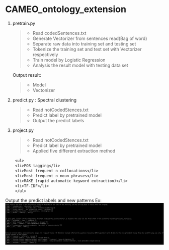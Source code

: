 # CAMEO_ontology_extension

1. pretrain.py
	><ul>
	><li>Read codedSentences.txt</li>
	><li>Generate Vectorizer from sentences read(Bag of word)</li>
	><li>Separate raw data into training set and testing set</li>
	><li>Tokenize the training set and test set with Vectorizer respectively</li>
	><li>Train model by Logistic Regression</li>
	><li>Analysis the result model with testing data set</li>
	
	Output result:
	><ul>
	><li>Model</li>
	><li>Vectonizer</li>
 	></ul>

2. predict.py : Spectral clustering
	><ul>
	><li>Read notCodedStences.txt</li>
	><li>Predict label by pretrained model</li>
	><li>Output the predict labels</li>
	></ul>

3. project.py
	><ul>
	><li>Read notCodedStences.txt</li>
	><li>Predict label by pretrained model</li>
	><li>Applied five different extraction method</li>
		<ul>
		<li>POS tagging</li>
		<li>Most frequent n collocations</li>
		<li>Most frequent n noun phrases</li>
		<li>RAKE (rapid automatic keyword extraction)</li>
		<li>TF-IDF</li>
		</ul>
	</ul>
	
Output the predict labels and new patterns
Ex:
![image](https://github.com/SHWsimon/CAMEO_ontology_extension/blob/master/pic/Picture1.png) 
